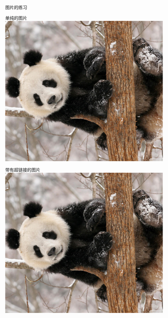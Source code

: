 图片的练习

单纯的图片
![熊猫的图片](./images/panda.jpg "可爱的熊猫")

带有超链接的图片
[![熊猫的图片](./images/panda.jpg "可爱的熊猫")](https://cn.bing.com/images/search?q=%e7%86%8a%e7%8c%ab&id=D0F3F0BA6031B413EFB9F464C87E0EFEF0B21D5C&form=IQFRBA&first=1&disoverlay=1)